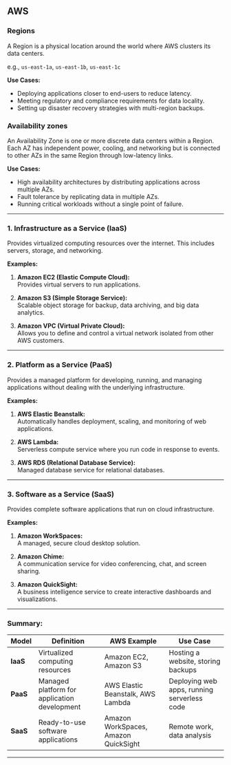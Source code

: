## AWS

### Regions
A Region is a physical location around the world where AWS clusters its data centers.

e.g., `us-east-1a`, `us-east-1b`, `us-east-1c`

**Use Cases:**
- Deploying applications closer to end-users to reduce latency.
- Meeting regulatory and compliance requirements for data locality.
- Setting up disaster recovery strategies with multi-region backups.

### Availability zones
An Availability Zone is one or more discrete data centers within a Region. Each AZ has independent power, cooling, and networking but is connected to other AZs in the same Region through low-latency links.

**Use Cases:**
- High availability architectures by distributing applications across multiple AZs.
- Fault tolerance by replicating data in multiple AZs.
- Running critical workloads without a single point of failure.

---

### **1. Infrastructure as a Service (IaaS)**
Provides virtualized computing resources over the internet. This includes servers, storage, and networking.

**Examples:**
1. **Amazon EC2 (Elastic Compute Cloud):**  
Provides virtual servers to run applications.  

2. **Amazon S3 (Simple Storage Service):**  
Scalable object storage for backup, data archiving, and big data analytics.  

3. **Amazon VPC (Virtual Private Cloud):**  
Allows you to define and control a virtual network isolated from other AWS customers.  


---

### **2. Platform as a Service (PaaS)**
Provides a managed platform for developing, running, and managing applications without dealing with the underlying infrastructure. 

**Examples:**
1. **AWS Elastic Beanstalk:**  
Automatically handles deployment, scaling, and monitoring of web applications.  

2. **AWS Lambda:**  
Serverless compute service where you run code in response to events.  

3. **AWS RDS (Relational Database Service):**  
Managed database service for relational databases.  

---

### **3. Software as a Service (SaaS)**
Provides complete software applications that run on cloud infrastructure.

**Examples:**
1. **Amazon WorkSpaces:**  
A managed, secure cloud desktop solution.  

2. **Amazon Chime:**  
A communication service for video conferencing, chat, and screen sharing.  

3. **Amazon QuickSight:**  
A business intelligence service to create interactive dashboards and visualizations.  

---

### Summary:

| Model   | Definition                                  | AWS Example                          | Use Case                                   |
|---------|--------------------------------------------|---------------------------------------|-------------------------------------------|
| **IaaS** | Virtualized computing resources            | Amazon EC2, Amazon S3                | Hosting a website, storing backups        |
| **PaaS** | Managed platform for application development | AWS Elastic Beanstalk, AWS Lambda    | Deploying web apps, running serverless code |
| **SaaS** | Ready-to-use software applications         | Amazon WorkSpaces, Amazon QuickSight | Remote work, data analysis                |

---
